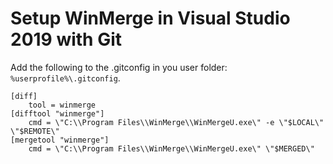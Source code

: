# Setup WinMerge in Visual Studio 2019 with Git

Add the following to the .gitconfig in you user folder: `%userprofile%\.gitconfig`.

```
[diff]
	tool = winmerge
[difftool "winmerge"]
	cmd = \"C:\\Program Files\\WinMerge\\WinMergeU.exe\" -e \"$LOCAL\" \"$REMOTE\"
[mergetool "winmerge"]
	cmd = \"C:\\Program Files\\WinMerge\\WinMergeU.exe\" \"$MERGED\"
```